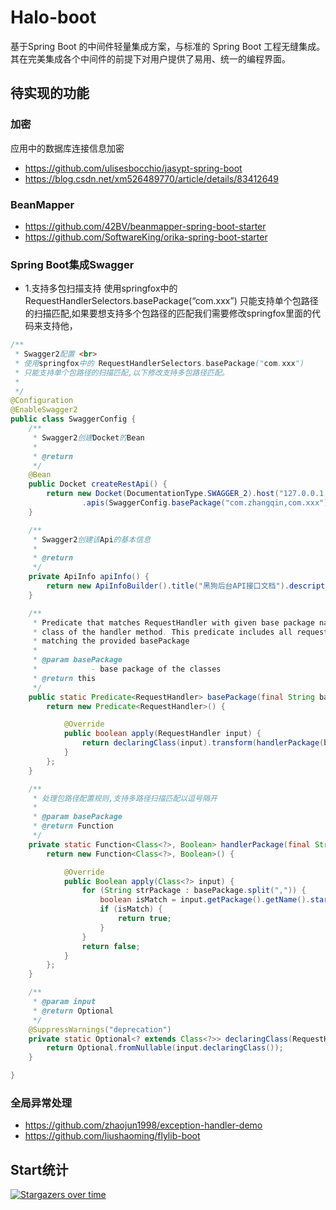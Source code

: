 # Halo-boot
基于Spring Boot 的中间件轻量集成方案，与标准的 Spring Boot 工程无缝集成。其在完美集成各个中间件的前提下对用户提供了易用、统一的编程界面。

## 待实现的功能

### 加密
 应用中的数据库连接信息加密
* https://github.com/ulisesbocchio/jasypt-spring-boot
* https://blog.csdn.net/xm526489770/article/details/83412649



### BeanMapper
* https://github.com/42BV/beanmapper-spring-boot-starter
* https://github.com/SoftwareKing/orika-spring-boot-starter

### Spring Boot集成Swagger

* 1.支持多包扫描支持
  使用springfox中的 RequestHandlerSelectors.basePackage(“com.xxx”) 只能支持单个包路径的扫描匹配,如果要想支持多个包路径的匹配我们需要修改springfox里面的代码来支持他，
```java
/**
 * Swagger2配置 <br>
 * 使用springfox中的 RequestHandlerSelectors.basePackage("com.xxx")
 * 只能支持单个包路径的扫描匹配,以下修改支持多包路径匹配。
 *
 */
@Configuration
@EnableSwagger2
public class SwaggerConfig {
	/**
	 * Swagger2创建Docket的Bean
	 * 
	 * @return
	 */
	@Bean
	public Docket createRestApi() {
		return new Docket(DocumentationType.SWAGGER_2).host("127.0.0.1:8080").apiInfo(apiInfo()).select()
				.apis(SwaggerConfig.basePackage("com.zhangqin,com.xxx")).paths(PathSelectors.any()).build();
	}

	/**
	 * Swagger2创建该Api的基本信息
	 * 
	 * @return
	 */
	private ApiInfo apiInfo() {
		return new ApiInfoBuilder().title("黑狗后台API接口文档").description("黑狗后台API接口文档").version("1.0.0").build();
	}

	/**
	 * Predicate that matches RequestHandler with given base package name for the
	 * class of the handler method. This predicate includes all request handlers
	 * matching the provided basePackage
	 *
	 * @param basePackage
	 *            - base package of the classes
	 * @return this
	 */
	public static Predicate<RequestHandler> basePackage(final String basePackage) {
		return new Predicate<RequestHandler>() {

			@Override
			public boolean apply(RequestHandler input) {
				return declaringClass(input).transform(handlerPackage(basePackage)).or(true);
			}
		};
	}

	/**
	 * 处理包路径配置规则,支持多路径扫描匹配以逗号隔开
	 * 
	 * @param basePackage
	 * @return Function
	 */
	private static Function<Class<?>, Boolean> handlerPackage(final String basePackage) {
		return new Function<Class<?>, Boolean>() {

			@Override
			public Boolean apply(Class<?> input) {
				for (String strPackage : basePackage.split(",")) {
					boolean isMatch = input.getPackage().getName().startsWith(strPackage);
					if (isMatch) {
						return true;
					}
				}
				return false;
			}
		};
	}

	/**
	 * @param input
	 * @return Optional
	 */
	@SuppressWarnings("deprecation")
	private static Optional<? extends Class<?>> declaringClass(RequestHandler input) {
		return Optional.fromNullable(input.declaringClass());
	}

}
```

### 全局异常处理
* https://github.com/zhaojun1998/exception-handler-demo
* https://github.com/liushaoming/flylib-boot

## Start统计

[![Stargazers over time](https://starcharts.herokuapp.com/SoftwareKing/halo-boot.svg)](https://starcharts.herokuapp.com/SoftwareKing/halo-boot)
      
